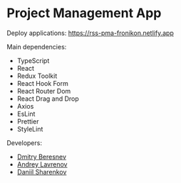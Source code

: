 # Project Management App
Deploy applications: https://rss-pma-fronikon.netlify.app

Main dependencies:
- TypeScript
- React
- Redux Toolkit
- React Hook Form
- React Router Dom
- React Drag and Drop
- Axios
- EsLint
- Prettier
- StyleLint

Developers:
- [Dmitry Beresnev](https://github.com/Fronikon)
- [Andrey Lavrenov](https://github.com/InnokentyKedrov)
- [Daniil Sharenkov](https://github.com/karap9s)